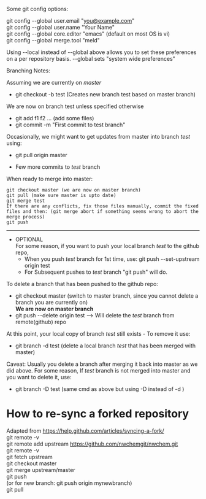 
Some git config options:

git config --global user.email "you@example.com"  
git config --global user.name "Your Name"  
git config --global core.editor "emacs"  (default on most OS is vi)  
git config --global merge.tool "meld"  

Using --local instead of --global above allows you to set these preferences on a per repository basis. --global sets "system wide preferences"  

Branching Notes:

Assuming we are currently on *master*

- git checkout -b test  (Creates new branch test based on master branch)
 
We are now on branch test unless specified otherwise
- git add f1 f2 ... (add some files)
- git commit -m "First commit to test branch"

Occasionally, we might want to get updates from master into branch *test* using:
 - git pull origin master

- Few more commits to *test* branch

When ready to merge into master:

    git checkout master (we are now on master branch)  
    git pull (make sure master is upto date)  
    git merge test  
    If there are any conflicts, fix those files manually, commit the fixed files and then: (git merge abort if something seems wrong to abort the merge process)  
    git push  

------------------------------

- OPTIONAL  
For some reason, if you want to push your local branch *test* to the github repo,  
  - When you push *test* branch for 1st time, use: git push --set-upstream origin test  
  - For Subsequent pushes to *test* branch "git push" will do.  

To delete a branch that has been pushed to the github repo:  
- git checkout master (switch to master branch, since you cannot delete a branch you are currently on)  
**We are now on master branch**  
- git push --delete origin test --> Will delete the *test* branch from remote(github) repo  

At this point, your local copy of branch *test* still exists - To remove it use:  
- git branch -d test (delete a local branch *test* that has been merged with master)  

Caveat: Usually you delete a branch after merging it back into master as we did above. For some reason, If *test* branch is not merged into master and you want to delete it, use:  
- git branch -D test  (same cmd as above but using -D instead of -d )  


How to re-sync a forked repository
====

Adapted from https://help.github.com/articles/syncing-a-fork/  
  git remote -v  
  git remote add upstream https://github.com/nwchemgit/nwchem.git  
  git remote -v  
  git fetch upstream  
  git checkout  master  
  git merge  upstream/master  
  git push  
(or for new branch: git push origin mynewbranch)  
  git pull  

